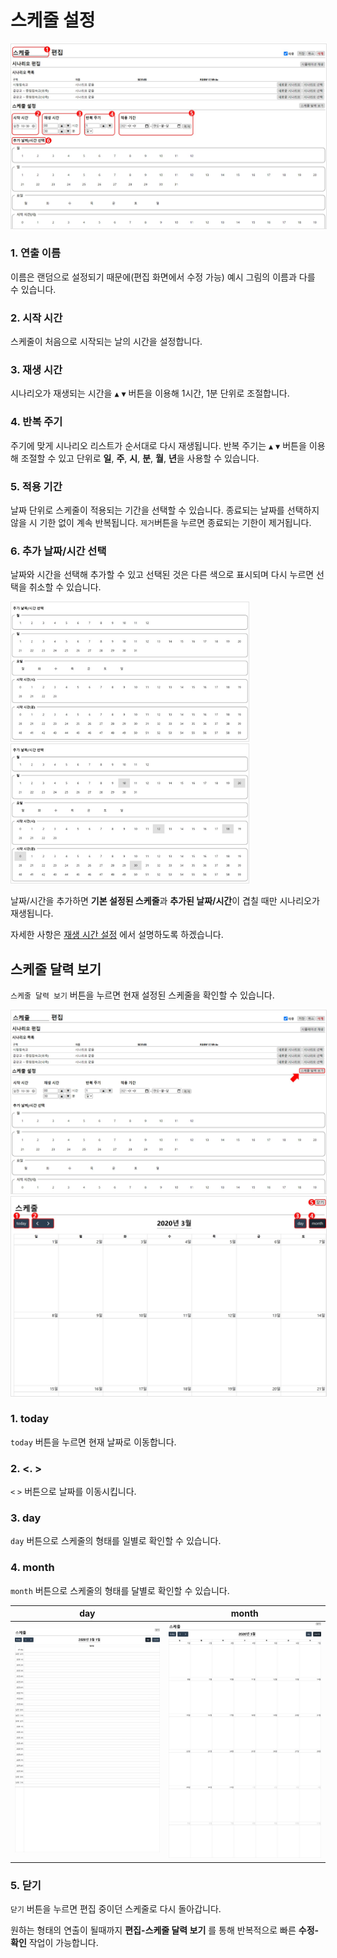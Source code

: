 # 스케줄 설정

<img src="./img/edit/editSchedule.jpg" style="border: 1px solid #e2e2e2"/>

### 1. 연출 이름
이름은 랜덤으로 설정되기 때문에(편집 화면에서 수정 가능) 예시 그림의 이름과 다를 수 있습니다.

### 2. 시작 시간
스케줄이 처음으로 시작되는 날의 시간을 설정합니다.

### 3. 재생 시간
시나리오가 재생되는 시간을  `▲` `▼` 버튼을 이용해 1시간, 1분 단위로 조절합니다.  

### 4. 반복 주기
주기에 맞게 시나리오 리스트가 순서대로 다시 재생됩니다. 반복 주기는  `▲` `▼` 버튼을 이용해 조절할 수 있고 단위로 **일**, **주**, **시**, **분**, **월**, **년**을 사용할 수 있습니다.

### 5. 적용 기간
날짜 단위로 스케줄이 적용되는 기간을 선택할 수 있습니다. 종료되는 날짜를 선택하지 않을 시 기한 없이 계속 반복됩니다.
`제거`버튼을 누르면 종료되는 기한이 제거됩니다.

### 6. 추가 날짜/시간 선택
날짜와 시간을 선택해 추가할 수 있고 선택된 것은 다른 색으로 표시되며 다시 누르면 선택을 취소할 수 있습니다.

<img src="./img/edit/addDate.jpg" width= "380" style="border: 1px solid #e2e2e2"/><img src="./img/edit/addedDate.jpg" width= "380" style="border: 1px solid #e2e2e2"/>

날짜/시간을 추가하면 **기본 설정된 스케줄**과 **추가된 날짜/시간**이 겹칠 때만 시나리오가 재생됩니다.

자세한 사항은 [재생 시간 설정](repeat.md) 에서 설명하도록 하겠습니다. 

## 스케줄 달력 보기
`스케줄 달력 보기` 버튼을 누르면 현재 설정된 스케줄을 확인할 수 있습니다.

<img src="./img/edit/scheduleCalendar.jpg" style="border: 1px solid #e2e2e2"/>

<img src="./img/edit/calendar.jpg" style="border: 1px solid #e2e2e2"/>

### 1. today
`today` 버튼을 누르면 현재 날짜로 이동합니다.

### 2. <. >
`<` `>` 버튼으로 날짜를 이동시킵니다.

### 3. day
 `day` 버튼으로 스케줄의 형태를 일별로 확인할 수 있습니다.

### 4. month
`month` 버튼으로 스케줄의 형태를 달별로 확인할 수 있습니다.

|day|month|
|---|---|
|<img src="./img/edit/dayPreview.jpg"/>|<img src="./img/edit/monthPreview.jpg" />|

### 5. 닫기
`닫기` 버튼을 누르면 편집 중이던 스케줄로 다시 돌아갑니다.

원하는 형태의 연출이 될때까지 **편집-스케줄 달력 보기** 를 통해 반복적으로 빠른 **수정-확인** 작업이 가능합니다.
